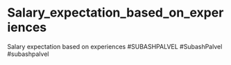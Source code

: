 # Salary_expectation_based_on_experiences
Salary expectation based on experiences #SUBASHPALVEL #SubashPalvel #subashpalvel
